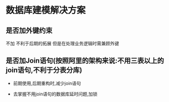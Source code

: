 # 数据库建模解决方案



## 是否加外键约束

不加 不利于后期的拓展 但是在处理业务逻辑时需兼顾外键

## 是否加Join语句(按照阿里的架构来说:不用三表以上的join语句,不利于分表分库)

- 前期使用,后期重构时,减少join语句

- 去掌握不用join语句的数据库延时问题,加锁





